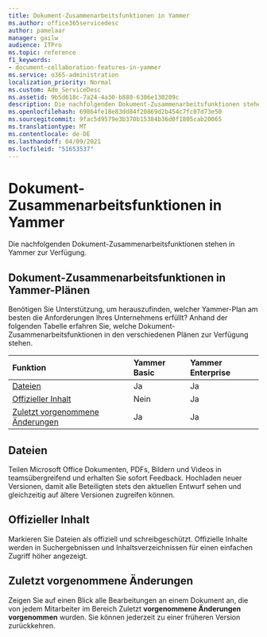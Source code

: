 ```yaml
---
title: Dokument-Zusammenarbeitsfunktionen in Yammer
ms.author: office365servicedesc
author: pamelaar
manager: gailw
audience: ITPro
ms.topic: reference
f1_keywords:
- document-collaboration-features-in-yammer
ms.service: o365-administration
localization_priority: Normal
ms.custom: Adm_ServiceDesc
ms.assetid: 9b5d618c-7a24-4a30-b880-6306e130209c
description: Die nachfolgenden Dokument-Zusammenarbeitsfunktionen stehen in Yammer zur Verfügung.
ms.openlocfilehash: 69864fe18e83dd84f20869d2b454c7fc07d73e50
ms.sourcegitcommit: 9fac5d9579e3b370b15384b36d0f1805cab20065
ms.translationtype: MT
ms.contentlocale: de-DE
ms.lasthandoff: 04/09/2021
ms.locfileid: "51653537"
---
```

# <a name="document-collaboration-features-in-yammer"></a>Dokument-Zusammenarbeitsfunktionen in Yammer

Die nachfolgenden Dokument-Zusammenarbeitsfunktionen stehen in Yammer zur Verfügung.
  
## <a name="document-collaboration-features-across-yammer-plans"></a>Dokument-Zusammenarbeitsfunktionen in Yammer-Plänen

Benötigen Sie Unterstützung, um herauszufinden, welcher Yammer-Plan am besten die Anforderungen Ihres Unternehmens erfüllt? Anhand der folgenden Tabelle erfahren Sie, welche Dokument-Zusammenarbeitsfunktionen in den verschiedenen Plänen zur Verfügung stehen.
  
|**Funktion**|**Yammer Basic**|**Yammer Enterprise**|
|:-----|:-----|:-----|
|[Dateien](document-collaboration-features-in-yammer.md#files) <br/> |Ja  <br/> |Ja  <br/> |
|[Offizieller Inhalt](document-collaboration-features-in-yammer.md#official-content) <br/> |Nein  <br/> |Ja  <br/> |
|[Zuletzt vorgenommene Änderungen](document-collaboration-features-in-yammer.md#recent-changes) <br/> |Ja  <br/> |Ja  <br/> |

## <a name="files"></a>Dateien

Teilen Microsoft Office Dokumenten, PDFs, Bildern und Videos in teamsübergreifend und erhalten Sie sofort Feedback. Hochladen neuer Versionen, damit alle Beteiligten stets den aktuellen Entwurf sehen und gleichzeitig auf ältere Versionen zugreifen können.
  
## <a name="official-content"></a>Offizieller Inhalt

Markieren Sie Dateien als offiziell und schreibgeschützt. Offizielle Inhalte werden in Suchergebnissen und Inhaltsverzeichnissen für einen einfachen Zugriff höher angezeigt.

## <a name="recent-changes"></a>Zuletzt vorgenommene Änderungen

Zeigen Sie auf einen Blick alle Bearbeitungen an einem Dokument an, die von jedem Mitarbeiter im Bereich Zuletzt **vorgenommene Änderungen vorgenommen** wurden. Sie können jederzeit zu einer früheren Version zurückkehren.
  